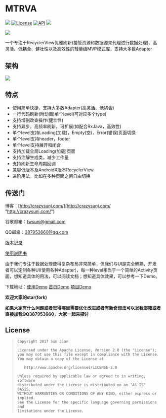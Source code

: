 # MTRVA

[![](https://travis-ci.org/crazysunj/MultiTypeRecyclerViewAdapter.svg?branch=master)](https://travis-ci.org/crazysunj/MultiTypeRecyclerViewAdapter)
[![License](https://img.shields.io/badge/license-Apache%202-brightgreen.svg)](https://www.apache.org/licenses/LICENSE-2.0)
[![API](https://img.shields.io/badge/API-14%2B-brightgreen.svg?style=flat)](https://android-arsenal.com/api?level=14)
[![](https://img.shields.io/github/release/crazysunj/MultiTypeRecyclerViewAdapter.svg)](https://github.com/crazysunj/MultiTypeRecyclerViewAdapter/releases)

![](https://github.com/crazysunj/crazysunj.github.io/blob/master/img/mtrva_logo.png)

一个专注于RecyclerView优雅刷新(接管资源和数据源来代理进行数据处理)、高灵活、低耦合、健壮性以及高效性的轻量级MVP模式库，支持大多数Adapter

## 架构

![](https://github.com/crazysunj/crazysunj.github.io/blob/master/img/mtrva_architecture.png)

## 特点

* 使用简单快捷，支持大多数Adapter(高灵活、低耦合)
* 一行代码刷新(附动画)单个level(可对应多个type)
* 支持增删改查操作(健壮性)
* 支持异步，高频率刷新，可扩展(如配合RxJava，高效性)
* 单个level支持Loading(加载)，Empty(空)，Error(错误)页面切换
* 单个level支持header，footer
* 单个level支持展开和闭合
* 支持加载全局Loading(加载)页面
* 支持注解生成类，减少工作量
* 支持刷新生命周期回调
* 兼容低版本及AndroidX版本RecyclerView
* 进阶用法，比如在多种页面之间自由切换

## 传送门

博客：[http://crazysunj.com/](http://crazysunj.com/ "http://crazysunj.com/")

谷歌邮箱：twsunj@gmail.com

QQ邮箱：387953660@qq.com

[版本记录](https://github.com/crazysunj/MultiTypeRecyclerViewAdapter/releases)

[使用说明书](http://crazysunj.com/2017/08/14/MTRVA%E4%BD%BF%E7%94%A8%E8%AF%B4%E6%98%8E%E4%B9%A6/)

由于我们专注于数据处理使得复杂布局非常简单，但我们与UI是完全解耦，开发者可以定制各种UI(使用各种Adapter)，每一种level相当于一个简单的Activity页面，想知道具体的用法，可以阅读文档；想知道具体效果，可以参考一下Demo。

下载地址：[使用Demo](https://www.pgyer.com/LAZn "https://www.pgyer.com/LAZn") [首页Demo](https://www.pgyer.com/sOVg "https://www.pgyer.com/sOVg") [项目Demo](https://www.pgyer.com/EbHS "https://www.pgyer.com/EbHS")

**欢迎大家的star(fork)**

**如果大家有什么问题或者觉得哪里需要优化改进或者有新奇想法可以发我邮箱或者直接加我QQ387953660，大家一起来探讨**

## License

> ```
> Copyright 2017 Sun Jian
>
> Licensed under the Apache License, Version 2.0 (the "License");
> you may not use this file except in compliance with the License.
> You may obtain a copy of the License at
>
>    http://www.apache.org/licenses/LICENSE-2.0
>
> Unless required by applicable law or agreed to in writing, software
> distributed under the License is distributed on an "AS IS" BASIS,
> WITHOUT WARRANTIES OR CONDITIONS OF ANY KIND, either express or implied.
> See the License for the specific language governing permissions and
> limitations under the License.
> ```




